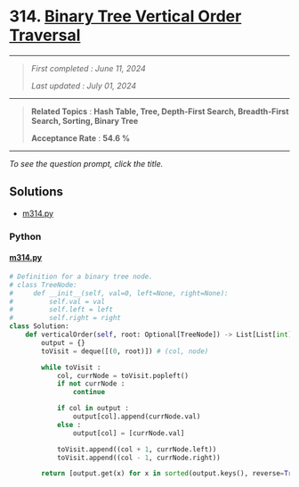 # 314. [Binary Tree Vertical Order Traversal](<https://leetcode.com/problems/binary-tree-vertical-order-traversal>)

------

> *First completed : June 11, 2024*
>
> *Last updated : July 01, 2024*


------

> **Related Topics** : **Hash Table, Tree, Depth-First Search, Breadth-First Search, Sorting, Binary Tree**
>
> **Acceptance Rate** : **54.6 %**


------

*To see the question prompt, click the title.*

## Solutions

- [m314.py](<../my-submissions/m314.py>)
### Python
#### [m314.py](<../my-submissions/m314.py>)
```Python
# Definition for a binary tree node.
# class TreeNode:
#     def __init__(self, val=0, left=None, right=None):
#         self.val = val
#         self.left = left
#         self.right = right
class Solution:
    def verticalOrder(self, root: Optional[TreeNode]) -> List[List[int]]:
        output = {}
        toVisit = deque([(0, root)]) # (col, node)

        while toVisit :
            col, currNode = toVisit.popleft()
            if not currNode :
                continue

            if col in output :
                output[col].append(currNode.val)
            else :
                output[col] = [currNode.val]

            toVisit.append((col + 1, currNode.left))
            toVisit.append((col - 1, currNode.right))

        return [output.get(x) for x in sorted(output.keys(), reverse=True)]

```


